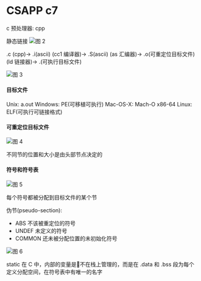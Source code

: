 CSAPP c7
===

c 预处理器: cpp

静态链接
![图 2](https://i.loli.net/2021/10/07/IxLtM5pyCfGWg64.png)  

.c (cpp)-> .i(ascii) (cc1 编译器)-> .S(ascii) (as 汇编器)-> .o(可重定位目标文件) (ld 链接器)-> .(可执行目标文件)

![图 3](https://i.loli.net/2021/10/07/GuI6Scn9h4vDgzo.png)  

#### 目标文件

Unix: a.out
Windows: PE(可移植可执行)
Mac-OS-X: Mach-O
x86-64 Linux: ELF(可执行可链接格式)

#### 可重定位目标文件

![图 4](https://i.loli.net/2021/10/07/G8TONSM34wLJexb.png)  

不同节的位置和大小是由头部节点决定的

#### 符号和符号表

![图 5](https://i.loli.net/2021/10/07/rsDhA7uCNPF8TnQ.png)  

每个符号都被分配到目标文件的某个节

伪节(pseudo-section):
- ABS 不该被重定位的符号
- UNDEF 未定义的符号
- COMMON 还未被分配位置的未初始化符号

![图 6](https://i.loli.net/2021/10/07/NLzrxoe1GZEMFmi.png)  


static 在 C 中，内部的变量是不在栈上管理的，而是在 .data 和 .bss 段为每个定义分配空间，在符号表中有唯一的名字


